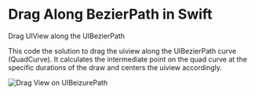 # Drag Along BezierPath in Swift
Drag UIView along the UIBezierPath 

This code the solution to drag the uiview along the UIBezierPath curve (QuadCurve).
It calculates the intermediate point on the quad curve at the specific durations of the draw and centers the uiview accordingly.


![Drag View on UIBeizurePath](https://github.com/sriscode/DragAlongBeizurePath/blob/master/output.gif)


